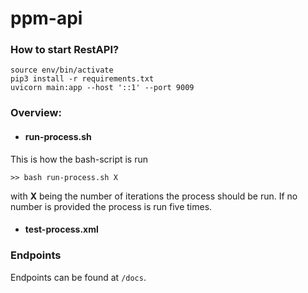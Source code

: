 # ppm-api

### How to start RestAPI?
```
source env/bin/activate
pip3 install -r requirements.txt
uvicorn main:app --host '::1' --port 9009
```

### Overview:
- #### run-process.sh
This is how the bash-script is run
```
>> bash run-process.sh X
```
with **X** being the number of iterations the process should be run. If no number is provided the process is run five times.
- #### test-process.xml

### Endpoints
Endpoints can be found at ```/docs```.